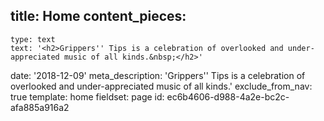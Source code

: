 title: Home
content_pieces:
  -
    type: text
    text: '<h2>Grippers'' Tips is a celebration of overlooked and under-appreciated music of all kinds.&nbsp;</h2>'
date: '2018-12-09'
meta_description: 'Grippers'' Tips is a celebration of overlooked and under-appreciated music of all kinds.'
exclude_from_nav: true
template: home
fieldset: page
id: ec6b4606-d988-4a2e-bc2c-afa885a916a2

